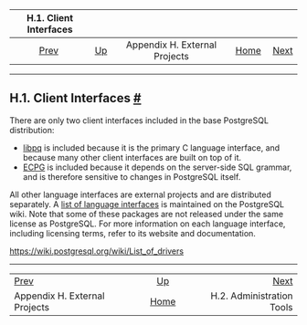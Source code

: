 

|                      H.1. Client Interfaces                     |                                                              |                               |                                                       |                                                                |
| :-------------------------------------------------------------: | :----------------------------------------------------------- | :---------------------------: | ----------------------------------------------------: | -------------------------------------------------------------: |
| [Prev](external-projects.html "Appendix H. External Projects")  | [Up](external-projects.html "Appendix H. External Projects") | Appendix H. External Projects | [Home](index.html "PostgreSQL 17devel Documentation") |  [Next](external-admin-tools.html "H.2. Administration Tools") |

***

## H.1. Client Interfaces [#](#EXTERNAL-INTERFACES)

There are only two client interfaces included in the base PostgreSQL distribution:

* [libpq](libpq.html "Chapter 34. libpq — C Library") is included because it is the primary C language interface, and because many other client interfaces are built on top of it.
* [ECPG](ecpg.html "Chapter 36. ECPG — Embedded SQL in C") is included because it depends on the server-side SQL grammar, and is therefore sensitive to changes in PostgreSQL itself.

All other language interfaces are external projects and are distributed separately. A [list of language interfaces](https://wiki.postgresql.org/wiki/List_of_drivers) is maintained on the PostgreSQL wiki. Note that some of these packages are not released under the same license as PostgreSQL. For more information on each language interface, including licensing terms, refer to its website and documentation.

<https://wiki.postgresql.org/wiki/List_of_drivers>

***

|                                                                 |                                                              |                                                                |
| :-------------------------------------------------------------- | :----------------------------------------------------------: | -------------------------------------------------------------: |
| [Prev](external-projects.html "Appendix H. External Projects")  | [Up](external-projects.html "Appendix H. External Projects") |  [Next](external-admin-tools.html "H.2. Administration Tools") |
| Appendix H. External Projects                                   |     [Home](index.html "PostgreSQL 17devel Documentation")    |                                      H.2. Administration Tools |
